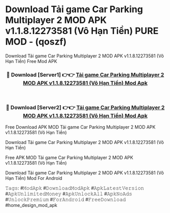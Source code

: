 # Download Tải game Car Parking Multiplayer 2 MOD APK v1.1.8.12273581 (Vô Hạn Tiền) PURE MOD - (qoszf)
Download Tải game Car Parking Multiplayer 2 MOD APK v1.1.8.12273581 (Vô Hạn Tiền) Free Mod APK

<div align="center">
<h3>🔴 Download [Server1] 👉👉 <a href="https://apk-comot.site?title=Tải_game_Car_Parking_Multiplayer_2_MOD_APK_v1.1.8.12273581_(Vô_Hạn_Tiền)">Tải game Car Parking Multiplayer 2 MOD APK v1.1.8.12273581 (Vô Hạn Tiền) Mod Apk</a></h3><br>

<h3>🔴 Download [Server2] 👉👉 <a href="https://apk-comot.site?title=Tải_game_Car_Parking_Multiplayer_2_MOD_APK_v1.1.8.12273581_(Vô_Hạn_Tiền)">Tải game Car Parking Multiplayer 2 MOD APK v1.1.8.12273581 (Vô Hạn Tiền) Mod Apk</a></h3>
</div>


Free Download APK MOD Tải game Car Parking Multiplayer 2 MOD APK v1.1.8.12273581 (Vô Hạn Tiền)

Download Tải game Car Parking Multiplayer 2 MOD APK v1.1.8.12273581 (Vô Hạn Tiền) 

Free APK MOD Tải game Car Parking Multiplayer 2 MOD APK v1.1.8.12273581 (Vô Hạn Tiền) 

Download Tải game Car Parking Multiplayer 2 MOD APK v1.1.8.12273581 (Vô Hạn Tiền) Mod For Android

𝚃𝚊𝚐𝚜: #𝙼𝚘𝚍𝙰𝚙𝚔 #𝙳𝚘𝚠𝚗𝚕𝚘𝚊𝚍𝙼𝚘𝚍𝙰𝚙𝚔 #𝙰𝚙𝚔𝙻𝚊𝚝𝚎𝚜𝚝𝚅𝚎𝚛𝚜𝚒𝚘𝚗 #𝙰𝚙𝚔𝚄𝚗𝚕𝚒𝚖𝚒𝚝𝚎𝚍𝙼𝚘𝚗𝚎𝚢 #𝙰𝚙𝚔𝚄𝚗𝚕𝚘𝚌𝚔𝙰𝚕𝚕 #𝙰𝚙𝚔𝙽𝚘𝙰𝚍𝚜 #𝚄𝚗𝚕𝚘𝚌𝚔𝙿𝚛𝚎𝚖𝚒𝚞𝚖 #𝙵𝚘𝚛𝙰𝚗𝚍𝚛𝚘𝚒𝚍 #𝙵𝚛𝚎𝚎𝙳𝚘𝚠𝚗𝚕𝚘𝚊𝚍 #home_design_mod_apk